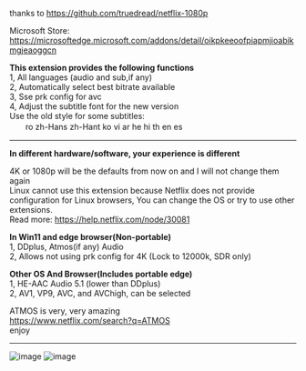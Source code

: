 thanks to https://github.com/truedread/netflix-1080p


Microsoft Store:  
https://microsoftedge.microsoft.com/addons/detail/oikpkeeoofpiapmjioabikmgjeaoggcn

**This extension provides the following functions**  
1, All languages (audio and sub,if any)      
2, Automatically select best bitrate available   
3, Sse prk config for avc   
4, Adjust the subtitle font for the new version   
   Use the old style for some subtitles:   
　　ro zh-Hans zh-Hant ko vi ar he hi th en es   
    
    
    
-------------------------------------------------------------------------------------------------------  

  
**In different hardware/software, your experience is different**  
    
4K or 1080p will be the defaults from now on and I will not change them again  
Linux cannot use this extension because Netflix does not provide configuration for Linux browsers, You can change the OS or try to use other extensions.  
Read more: https://help.netflix.com/node/30081  
  
  
**In Win11 and edge browser(Non-portable)**  
1, DDplus, Atmos(if any) Audio      
2, Allows not using prk config for 4K (Lock to 12000k, SDR only)   
    
    
  
**Other OS And Browser(Includes portable edge)**  
1, HE-AAC Audio 5.1 (lower than DDplus)   
2, AV1, VP9, AVC, and AVChigh, can be selected   
  
  
    
ATMOS is very, very amazing  
https://www.netflix.com/search?q=ATMOS  
enjoy
    
    
-------------------------------------------------------------------------------------------------------
     
![image](img/n1.png)
![image](img/n2.png)

